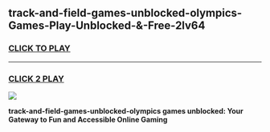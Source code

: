 
## track-and-field-games-unblocked-olympics-Games-Play-Unblocked-&-Free-2lv64
<h3>
<a href="https://premium76.site?title=track-and-field-games-unblocked-olympics&ref=24A">CLICK TO PLAY</a></h3>
<hr>

<h3>
<a href="https://premium76.site?title=track-and-field-games-unblocked-olympics&ref=24A">CLICK 2 PLAY</a>
  
</h3>

<a href="https://premium76.site?title=track-and-field-games-unblocked-olympics&ref=24A"><img src="https://clearcache.store/games.png"></a>


**track-and-field-games-unblocked-olympics games unblocked: Your Gateway to Fun and Accessible Online Gaming**
